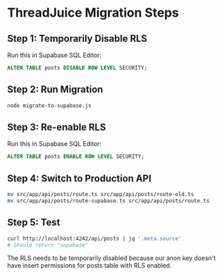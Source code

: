 # ThreadJuice Migration Steps

## Step 1: Temporarily Disable RLS

Run this in Supabase SQL Editor:

```sql
ALTER TABLE posts DISABLE ROW LEVEL SECURITY;
```

## Step 2: Run Migration

```bash
node migrate-to-supabase.js
```

## Step 3: Re-enable RLS

Run this in Supabase SQL Editor:

```sql
ALTER TABLE posts ENABLE ROW LEVEL SECURITY;
```

## Step 4: Switch to Production API

```bash
mv src/app/api/posts/route.ts src/app/api/posts/route-old.ts
mv src/app/api/posts/route-supabase.ts src/app/api/posts/route.ts
```

## Step 5: Test

```bash
curl http://localhost:4242/api/posts | jq '.meta.source'
# Should return "supabase"
```

The RLS needs to be temporarily disabled because our anon key doesn't have insert permissions for posts table with RLS enabled.
